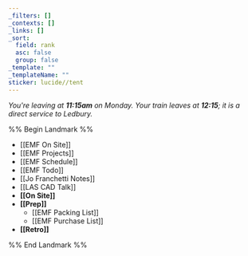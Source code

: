 ```yaml
---
_filters: []
_contexts: []
_links: []
_sort:
  field: rank
  asc: false
  group: false
_template: ""
_templateName: ""
sticker: lucide//tent
---
```

*You're leaving at **11:15am** on Monday.* 
*Your train leaves at **12:15**; it is a direct service to Ledbury.* 

%% Begin Landmark %%
- [[EMF On Site]]
- [[EMF Projects]]
- [[EMF Schedule]]
- [[EMF Todo]]
- [[Jo Franchetti Notes]]
- [[LAS CAD Talk]]
- **[[On Site]]**
- **[[Prep]]**
	- [[EMF Packing List]]
	- [[EMF Purchase List]]
- **[[Retro]]**

%% End Landmark %%